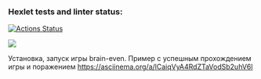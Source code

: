 ### Hexlet tests and linter status:
[![Actions Status](https://github.com/Nurlan-Aliev/python-project-lvl1/workflows/hexlet-check/badge.svg)](https://github.com/Nurlan-Aliev/python-project-lvl1/actions)

<a href="https://codeclimate.com/github/Nurlan-Aliev/python-project-lvl1/maintainability"><img src="https://api.codeclimate.com/v1/badges/f787b300615a3ec8be61/maintainability" /></a>


Установка, запуск игры brain-even. Пример с успешным прохождением игры и поражением https://asciinema.org/a/lCaiqVyA4RdZTaVodSb2uhV6l
